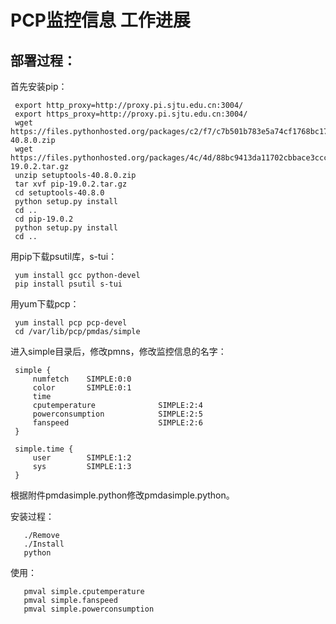 # PCP监控信息 工作进展

## 部署过程：
首先安装pip：

     export http_proxy=http://proxy.pi.sjtu.edu.cn:3004/
     export https_proxy=http://proxy.pi.sjtu.edu.cn:3004/
     wget https://files.pythonhosted.org/packages/c2/f7/c7b501b783e5a74cf1768bc174ee4fb0a8a6ee5af6afa92274ff964703e0/setuptools-40.8.0.zip
     wget https://files.pythonhosted.org/packages/4c/4d/88bc9413da11702cbbace3ccc51350ae099bb351febae8acc85fec34f9af/pip-19.0.2.tar.gz
     unzip setuptools-40.8.0.zip
     tar xvf pip-19.0.2.tar.gz
     cd setuptools-40.8.0
     python setup.py install
     cd ..
     cd pip-19.0.2
     python setup.py install
     cd ..
     
用pip下载psutil库，s-tui：
     
     yum install gcc python-devel
     pip install psutil s-tui
     
用yum下载pcp：

     yum install pcp pcp-devel 
     cd /var/lib/pcp/pmdas/simple
     
进入simple目录后，修改pmns，修改监控信息的名字：

     simple {
         numfetch    SIMPLE:0:0
         color       SIMPLE:0:1
         time
         cputemperature              SIMPLE:2:4
         powerconsumption            SIMPLE:2:5
         fanspeed                    SIMPLE:2:6
     }

     simple.time {
         user        SIMPLE:1:2
         sys         SIMPLE:1:3
     }
    
           
根据附件pmdasimple.python修改pmdasimple.python。

安装过程：

       ./Remove
       ./Install
       python
使用：
       
       pmval simple.cputemperature
       pmval simple.fanspeed
       pmval simple.powerconsumption
